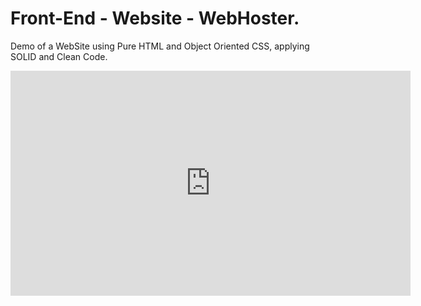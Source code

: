 # Front-End - Website - WebHoster.

Demo of a WebSite using Pure HTML and Object Oriented CSS, applying SOLID and Clean Code. 

<iframe id="ytplayer" type="text/html" width="640" height="360"
  src="https://youtu.be/1cgZe__oPm8"
  frameborder="0"/>


